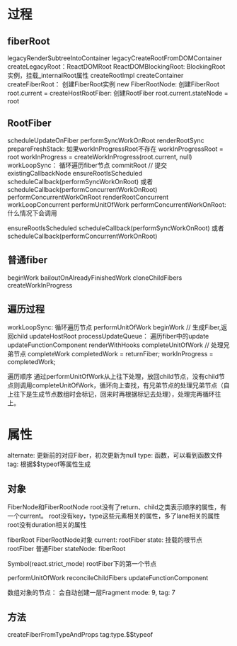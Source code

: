 # 过程
## fiberRoot
legacyRenderSubtreeIntoContainer
  legacyCreateRootFromDOMContainer
    createLegacyRoot：ReactDOMRoot
      ReactDOMBlockingRoot: BlockingRoot实例，挂载_internalRoot属性
        createRootImpl
          createContainer
            createFiberRoot： 创建FiberRoot实例
              new FiberRootNode: 创建FiberRoot
              root.current = createHostRootFiber:  创建RootFiber
              root.current.stateNode = root
## RootFiber
scheduleUpdateOnFiber
  performSyncWorkOnRoot
    renderRootSync
      prepareFreshStack: 如果workInProgressRoot不存在
        workInProgressRoot = root
        workInProgress = createWorkInProgress(root.current, null)
      workLoopSync： 循环遍历fiber节点
    commitRoot // 提交
      existingCallbackNode
  ensureRootIsScheduled
    scheduleCallback(performSyncWorkOnRoot)
    或者 scheduleCallback(performConcurrentWorkOnRoot)
      performConcurrentWorkOnRoot
        renderRootConcurrent
          workLoopConcurrent
            performUnitOfWork
        performConcurrentWorkOnRoot: 什么情况下会调用

ensureRootIsScheduled
  scheduleCallback(performSyncWorkOnRoot)
  或者 scheduleCallback(performConcurrentWorkOnRoot)

## 普通fiber
beginWork
  bailoutOnAlreadyFinishedWork
    cloneChildFibers
      createWorkInProgress

## 遍历过程
workLoopSync: 循环遍历节点
  performUnitOfWork
    beginWork // 生成Fiber,返回child
      updateHostRoot
        processUpdateQueue： 遍历fiber中的update
      updateFunctionComponent
        renderWithHooks
    completeUnitOfWork // 处理兄弟节点
      completeWork
      completedWork = returnFiber;
      workInProgress = completedWork;

遍历顺序
通过performUnitOfWork从上往下处理，放回child节点，没有child节点则调用completeUnitOfWork，循环向上查找，有兄弟节点的处理兄弟节点（自上往下是生成节点数组时会标记，回来时再根据标记去处理），处理完再循环往上。


# 属性
alternate: 更新前的对应Fiber，初次更新为null
type: 函数，可以看到函数文件
tag: 根据$$typeof等属性生成

## 对象
FiberNode和FiberRootNode
root没有了return、child之类表示顺序的属性，有一个current。
root没有key，type这些元素相关的属性，多了lane相关的属性
root没有duration相关的属性

fiberRoot FiberRootNode对象
  current: rootFiber
  state: 挂载的根节点
rootFiber 普通Fiber
  stateNode: fiberRoot

Symbol(react.strict_mode)
  rootFiber下的第一个节点

performUnitOfWork
reconcileChildFibers
updateFunctionComponent

数组对象的节点： 会自动创建一层Fragment
mode: 9, tag: 7

## 方法
createFiberFromTypeAndProps
  tag:type.$$typeof